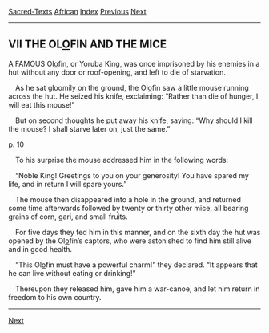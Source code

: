 [Sacred-Texts](../../index) [African](../index) [Index](index) [Previous](yl08) [Next](yl10)

------------------------------------------------------------------------

## VII THE OL<u>O</u>FIN AND THE MICE

A <span class="small">FAMOUS</span> Ol<u>o</u>fin, or Yoruba King, was
once imprisoned by his enemies in a hut without any door or
roof-opening, and left to die of starvation.

 As he sat gloomily on the ground, the Ol<u>o</u>fin saw a little mouse
running across the hut. He seized his knife, exclaiming: “Rather than
die of hunger, I will eat this mouse!”

 But on second thoughts he put away his knife, saying: “Why should I
kill the mouse? I shall starve later on, just the same.”

<span id="page_10">p. 10</span>

 To his surprise the mouse addressed him in the following words:

 “Noble King! Greetings to you on your generosity! You have spared my
life, and in return I will spare yours.”

 The mouse then disappeared into a hole in the ground, and returned some
time afterwards followed by twenty or thirty other mice, all bearing
grains of corn, gari, and small fruits.

 For five days they fed him in this manner, and on the sixth day the hut
was opened by the Ol<u>o</u>fin’s captors, who were astonished to find
him still alive and in good health.

 “This Ol<u>o</u>fin must have a powerful charm!” they declared. “It
appears that he can live without eating or drinking!”

 Thereupon they released him, gave him a war-canoe, and let him return
in freedom to his own country.

------------------------------------------------------------------------

[Next](yl10)
